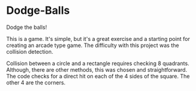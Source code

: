 # Dodge-Balls
Dodge the balls!

This is a game.  It's simple, but it's a great exercise and a starting point for creating an arcade type game.  The difficulty with this project was the collision detection.

Collision between a circle and a rectangle requires checking 8 quadrants.  Although, there are other methods, this was chosen and straightforward.  The code checks for a direct hit on each of the 4 sides of the square.  The other 4 are the corners.


